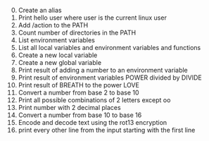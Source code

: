 0. Create an alias
1. Print hello user where user is the current linux user
2. Add /action to the PATH
3. Count number of directories in the PATH
4. List environment variables
5. List all local variables and environment variables and functions
6. Create a new local variable
7. Create a new global variable
8. Print result of adding a number to an environment variable
9. Print result of environment variables POWER divided by DIVIDE
10. Print result of BREATH to the power LOVE
11. Convert a number from base 2 to base 10
12. Print all possible combinations of 2 letters except oo
13. Print number with 2 decimal places
100. Convert a number from base 10 to base 16
101. Encode and decode text using the rot13 encryption
102. print every other line from the input starting with the first line
